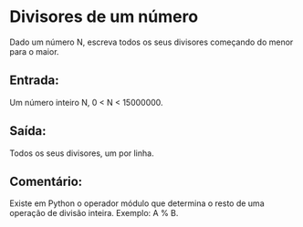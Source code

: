 # Divisores de um número

Dado um número N, escreva todos os seus divisores começando do menor para o maior.

## Entrada:

Um número inteiro N, 0 < N < 15000000.

## Saída:

Todos os seus divisores, um por linha.

## Comentário:

Existe em Python o operador módulo que determina o resto de uma operação de divisão inteira. Exemplo: A % B.
